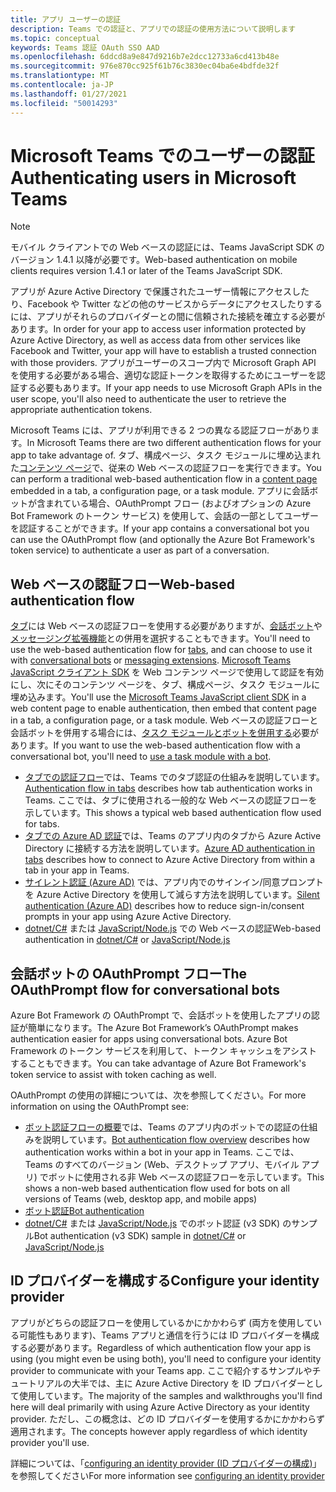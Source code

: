 ```yaml
---
title: アプリ ユーザーの認証
description: Teams での認証と、アプリでの認証の使用方法について説明します
ms.topic: conceptual
keywords: Teams 認証 OAuth SSO AAD
ms.openlocfilehash: 6ddcd8a9e847d9216b7e2dcc12733a6cd413b48e
ms.sourcegitcommit: 976e870cc925f61b76c3830ec04ba6e4bdfde32f
ms.translationtype: MT
ms.contentlocale: ja-JP
ms.lasthandoff: 01/27/2021
ms.locfileid: "50014293"
---
```

# <a name="authenticating-users-in-microsoft-teams"></a><span data-ttu-id="df51c-104">Microsoft Teams でのユーザーの認証</span><span class="sxs-lookup"><span data-stu-id="df51c-104">Authenticating users in Microsoft Teams</span></span>

> [!Note]
> <span data-ttu-id="df51c-105">モバイル クライアントでの Web ベースの認証には、Teams JavaScript SDK のバージョン 1.4.1 以降が必要です。</span><span class="sxs-lookup"><span data-stu-id="df51c-105">Web-based authentication on mobile clients requires version 1.4.1 or later of the Teams JavaScript SDK.</span></span>

<span data-ttu-id="df51c-106">アプリが Azure Active Directory で保護されたユーザー情報にアクセスしたり、Facebook や Twitter などの他のサービスからデータにアクセスしたりするには、アプリがそれらのプロバイダーとの間に信頼された接続を確立する必要があります。</span><span class="sxs-lookup"><span data-stu-id="df51c-106">In order for your app to access user information protected by Azure Active Directory, as well as access data from other services like Facebook and Twitter, your app will have to establish a trusted connection with those providers.</span></span> <span data-ttu-id="df51c-107">アプリがユーザーのスコープ内で Microsoft Graph API を使用する必要がある場合、適切な認証トークンを取得するためにユーザーを認証する必要もあります。</span><span class="sxs-lookup"><span data-stu-id="df51c-107">If your app needs to use Microsoft Graph APIs in the user scope, you'll also need to authenticate the user to retrieve the appropriate authentication tokens.</span></span>

<span data-ttu-id="df51c-108">Microsoft Teams には、アプリが利用できる 2 つの異なる認証フローがあります。</span><span class="sxs-lookup"><span data-stu-id="df51c-108">In Microsoft Teams there are two different authentication flows for your app to take advantage of.</span></span> <span data-ttu-id="df51c-109">タブ、構成ページ、タスク モジュールに埋め込まれた[コンテンツ ページ](~/tabs/how-to/create-tab-pages/content-page.md)で、従来の Web ベースの認証フローを実行できます。</span><span class="sxs-lookup"><span data-stu-id="df51c-109">You can perform a traditional web-based authentication flow in a [content page](~/tabs/how-to/create-tab-pages/content-page.md) embedded in a tab, a configuration page, or a task module.</span></span> <span data-ttu-id="df51c-110">アプリに会話ボットが含まれている場合、OAuthPrompt フロー (およびオプションの Azure Bot Framework のトークン サービス) を使用して、会話の一部としてユーザーを認証することができます。</span><span class="sxs-lookup"><span data-stu-id="df51c-110">If your app contains a conversational bot you can use the OAuthPrompt flow (and optionally the Azure Bot Framework's token service) to authenticate a user as part of a conversation.</span></span>

## <a name="web-based-authentication-flow"></a><span data-ttu-id="df51c-111">Web ベースの認証フロー</span><span class="sxs-lookup"><span data-stu-id="df51c-111">Web-based authentication flow</span></span>

<span data-ttu-id="df51c-112">[タブ](~/tabs/what-are-tabs.md)には Web ベースの認証フローを使用する必要がありますが、[会話ボット](~/bots/what-are-bots.md)や[メッセージング拡張機能](~/messaging-extensions/what-are-messaging-extensions.md)との併用を選択することもできます。</span><span class="sxs-lookup"><span data-stu-id="df51c-112">You'll need to use the web-based authentication flow for [tabs](~/tabs/what-are-tabs.md), and can choose to use it with [conversational bots](~/bots/what-are-bots.md) or [messaging extensions](~/messaging-extensions/what-are-messaging-extensions.md).</span></span> <span data-ttu-id="df51c-113">[Microsoft Teams JavaScript クライアント SDK](/javascript/api/overview/msteams-client) を Web コンテンツ ページで使用して認証を有効にし、次にそのコンテンツ ページを、タブ、構成ページ、タスク モジュールに埋め込みます。</span><span class="sxs-lookup"><span data-stu-id="df51c-113">You'll use the [Microsoft Teams JavaScript client SDK](/javascript/api/overview/msteams-client) in a web content page to enable authentication, then embed that content page in a tab, a configuration page, or a task module.</span></span> <span data-ttu-id="df51c-114">Web ベースの認証フローと会話ボットを併用する場合には、[タスク モジュールとボットを併用する](~/task-modules-and-cards/task-modules/task-modules-bots.md)必要があります。</span><span class="sxs-lookup"><span data-stu-id="df51c-114">If you want to use the web-based authentication flow with a conversational bot, you'll need to [use a task module with a bot](~/task-modules-and-cards/task-modules/task-modules-bots.md).</span></span>

* <span data-ttu-id="df51c-115">[タブでの認証フロー](~/tabs/how-to/authentication/auth-flow-tab.md)では、Teams でのタブ認証の仕組みを説明しています。</span><span class="sxs-lookup"><span data-stu-id="df51c-115">[Authentication flow in tabs](~/tabs/how-to/authentication/auth-flow-tab.md) describes how tab authentication works in Teams.</span></span> <span data-ttu-id="df51c-116">ここでは、タブに使用される一般的な Web ベースの認証フローを示しています。</span><span class="sxs-lookup"><span data-stu-id="df51c-116">This shows a typical web based authentication flow used for tabs.</span></span>
* <span data-ttu-id="df51c-117">[タブでの Azure AD 認証](~/tabs/how-to/authentication/auth-tab-AAD.md)では、Teams のアプリ内のタブから Azure Active Directory に接続する方法を説明しています。</span><span class="sxs-lookup"><span data-stu-id="df51c-117">[Azure AD authentication in tabs](~/tabs/how-to/authentication/auth-tab-AAD.md) describes how to connect to Azure Active Directory from within a tab in your app in Teams.</span></span>
* <span data-ttu-id="df51c-118">[サイレント認証 (Azure AD)](~/tabs/how-to/authentication/auth-silent-AAD.md) では、アプリ内でのサインイン/同意プロンプトを Azure Active Directory を使用して減らす方法を説明しています。</span><span class="sxs-lookup"><span data-stu-id="df51c-118">[Silent authentication (Azure AD)](~/tabs/how-to/authentication/auth-silent-AAD.md) describes how to reduce sign-in/consent prompts in your app using Azure Active Directory.</span></span>
* <span data-ttu-id="df51c-119">[dotnet/C#](https://github.com/OfficeDev/microsoft-teams-sample-complete-csharp) または [JavaScript/Node.js](https://github.com/OfficeDev/microsoft-teams-sample-complete-node) での Web ベースの認証</span><span class="sxs-lookup"><span data-stu-id="df51c-119">Web-based authentication in [dotnet/C#](https://github.com/OfficeDev/microsoft-teams-sample-complete-csharp) or [JavaScript/Node.js](https://github.com/OfficeDev/microsoft-teams-sample-complete-node)</span></span>

## <a name="the-oauthprompt-flow-for-conversational-bots"></a><span data-ttu-id="df51c-120">会話ボットの OAuthPrompt フロー</span><span class="sxs-lookup"><span data-stu-id="df51c-120">The OAuthPrompt flow for conversational bots</span></span>

<span data-ttu-id="df51c-121">Azure Bot Framework の OAuthPrompt で、会話ボットを使用したアプリの認証が簡単になります。</span><span class="sxs-lookup"><span data-stu-id="df51c-121">The Azure Bot Framework’s OAuthPrompt makes authentication easier for apps using conversational bots.</span></span> <span data-ttu-id="df51c-122">Azure Bot Framework のトークン サービスを利用して、トークン キャッシュをアシストすることもできます。</span><span class="sxs-lookup"><span data-stu-id="df51c-122">You can take advantage of Azure Bot Framework's token service to assist with token caching as well.</span></span>

<span data-ttu-id="df51c-123">OAuthPrompt の使用の詳細については、次を参照してください。</span><span class="sxs-lookup"><span data-stu-id="df51c-123">For more information on using the OAuthPrompt see:</span></span>

* <span data-ttu-id="df51c-124">[ボット認証フローの概要](~/bots/how-to/authentication/auth-flow-bot.md)では、Teams のアプリ内のボットでの認証の仕組みを説明しています。</span><span class="sxs-lookup"><span data-stu-id="df51c-124">[Bot authentication flow overview](~/bots/how-to/authentication/auth-flow-bot.md) describes how authentication works within a bot in your app in Teams.</span></span> <span data-ttu-id="df51c-125">ここでは、Teams のすべてのバージョン (Web、デスクトップ アプリ、モバイル アプリ) でボットに使用される非 Web ベースの認証フローを示しています。</span><span class="sxs-lookup"><span data-stu-id="df51c-125">This shows a non-web based authentication flow used for bots on all versions of Teams (web, desktop app, and mobile apps)</span></span>
* [<span data-ttu-id="df51c-126">ボット認証</span><span class="sxs-lookup"><span data-stu-id="df51c-126">Bot authentication</span></span>](~/bots/how-to/authentication/add-authentication.md)
* <span data-ttu-id="df51c-127">[dotnet/C#](https://github.com/microsoft/BotBuilder-Samples/tree/master/samples/csharp_dotnetcore/46.teams-auth) または [JavaScript/Node.js](https://github.com/microsoft/BotBuilder-Samples/tree/master/samples/javascript_nodejs/46.teams-auth) でのボット認証 (v3 SDK) のサンプル</span><span class="sxs-lookup"><span data-stu-id="df51c-127">Bot authentication (v3 SDK) sample in [dotnet/C#](https://github.com/microsoft/BotBuilder-Samples/tree/master/samples/csharp_dotnetcore/46.teams-auth) or [JavaScript/Node.js](https://github.com/microsoft/BotBuilder-Samples/tree/master/samples/javascript_nodejs/46.teams-auth)</span></span>

## <a name="configure-your-identity-provider"></a><span data-ttu-id="df51c-128">ID プロバイダーを構成する</span><span class="sxs-lookup"><span data-stu-id="df51c-128">Configure your identity provider</span></span>

<span data-ttu-id="df51c-129">アプリがどちらの認証フローを使用しているかにかかわらず (両方を使用している可能性もあります)、Teams アプリと通信を行うには ID プロバイダーを構成する必要があります。</span><span class="sxs-lookup"><span data-stu-id="df51c-129">Regardless of which authentication flow your app is using (you might even be using both), you'll need to configure your identity provider to communicate with your Teams app.</span></span> <span data-ttu-id="df51c-130">ここで紹介するサンプルやチュートリアルの大半では、主に Azure Active Directory を ID プロバイダーとして使用しています。</span><span class="sxs-lookup"><span data-stu-id="df51c-130">The majority of the samples and walkthroughs you'll find here will deal primarily with using Azure Active Directory as your identity provider.</span></span> <span data-ttu-id="df51c-131">ただし、この概念は、どの ID プロバイダーを使用するかにかかわらず適用されます。</span><span class="sxs-lookup"><span data-stu-id="df51c-131">The concepts however apply regardless of which identity provider you'll use.</span></span>

<span data-ttu-id="df51c-132">詳細については、「[configuring an identity provider (ID プロバイダーの構成)](~/concepts/authentication/configure-identity-provider.md)」を参照してください</span><span class="sxs-lookup"><span data-stu-id="df51c-132">For more information see [configuring an identity provider](~/concepts/authentication/configure-identity-provider.md)</span></span>
